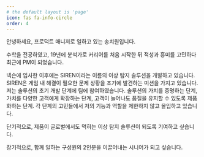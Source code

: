 ```yaml
---
# the default layout is 'page'
icon: fas fa-info-circle
order: 4
---
```


안녕하세요, 프로덕트 매니저로 일하고 있는 송치원입니다.   

수학을 전공하였고, 19년에 분석가로 커리어를 처음 시작한 뒤 적성과 흥미를 고민하다 최근에 PM이 되었습니다.  

넥슨에 입사한 이후에는 SIREN이라는 이름의 이상 탐지 솔루션을 개발하고 있습니다. SIREN은 게임 내 해결이 필요한 문제 상황을 조기에 발견하는 미션을 가지고 있습니다. 저는 솔루션의 초기 개발 단계에 팀에 참여하였습니다. 솔루션의 가치를 증명하는 단계, 가치를 다양한 고객에게 확장하는 단계, 고객이 늘어나도 품질을 유지할 수 있도록 제품화하는 단계. 각 단계의 고민들에서 저의 기능과 역할을 제한하지 않고 몰입하고 있습니다.  

단기적으로, 제품이 글로벌에서도 먹히는 이상 탐지 솔루션이 되도록 기여하고 싶습니다.  

장기적으로, 함께 일하는 구성원의 2인분을 이끌어내는 시니어가 되고 싶습니다.  

  

